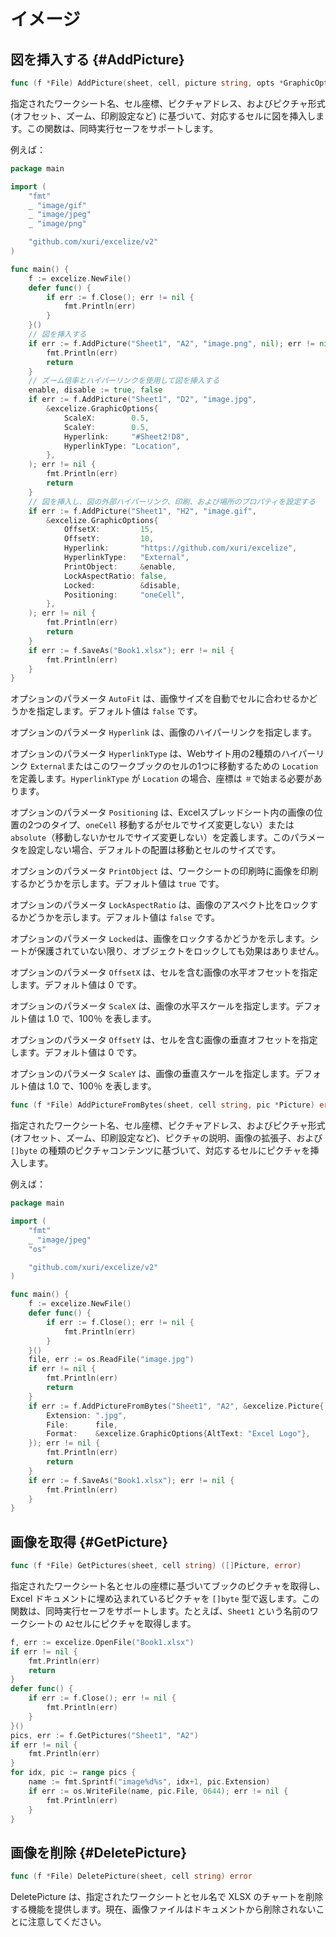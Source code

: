 # イメージ

## 図を挿入する {#AddPicture}

```go
func (f *File) AddPicture(sheet, cell, picture string, opts *GraphicOptions) error
```

指定されたワークシート名、セル座標、ピクチャアドレス、およびピクチャ形式 (オフセット、ズーム、印刷設定など) に基づいて、対応するセルに図を挿入します。この関数は、同時実行セーフをサポートします。

例えば：

```go
package main

import (
    "fmt"
    _ "image/gif"
    _ "image/jpeg"
    _ "image/png"

    "github.com/xuri/excelize/v2"
)

func main() {
    f := excelize.NewFile()
    defer func() {
        if err := f.Close(); err != nil {
            fmt.Println(err)
        }
    }()
    // 図を挿入する
    if err := f.AddPicture("Sheet1", "A2", "image.png", nil); err != nil {
        fmt.Println(err)
        return
    }
    // ズーム倍率とハイパーリンクを使用して図を挿入する
    enable, disable := true, false
    if err := f.AddPicture("Sheet1", "D2", "image.jpg",
        &excelize.GraphicOptions{
            ScaleX:        0.5,
            ScaleY:        0.5,
            Hyperlink:     "#Sheet2!D8",
            HyperlinkType: "Location",
        },
    ); err != nil {
        fmt.Println(err)
        return
    }
    // 図を挿入し、図の外部ハイパーリンク、印刷、および場所のプロパティを設定する
    if err := f.AddPicture("Sheet1", "H2", "image.gif",
        &excelize.GraphicOptions{
            OffsetX:         15,
            OffsetY:         10,
            Hyperlink:       "https://github.com/xuri/excelize",
            HyperlinkType:   "External",
            PrintObject:     &enable,
            LockAspectRatio: false,
            Locked:          &disable,
            Positioning:     "oneCell",
        },
    ); err != nil {
        fmt.Println(err)
        return
    }
    if err := f.SaveAs("Book1.xlsx"); err != nil {
        fmt.Println(err)
    }
}
```

オプションのパラメータ `AutoFit` は、画像サイズを自動でセルに合わせるかどうかを指定します。デフォルト値は `false` です。

オプションのパラメータ `Hyperlink` は、画像のハイパーリンクを指定します。

オプションのパラメータ `HyperlinkType` は、Webサイト用の2種類のハイパーリンク `External`またはこのワークブックのセルの1つに移動するための `Location`を定義します。`HyperlinkType` が `Location` の場合、座標は `＃`で始まる必要があります。

オプションのパラメータ `Positioning` は、Excelスプレッドシート内の画像の位置の2つのタイプ、`oneCell` 移動するがセルでサイズ変更しない）または `absolute`（移動しないかセルでサイズ変更しない）を定義します。このパラメータを設定しない場合、デフォルトの配置は移動とセルのサイズです。

オプションのパラメータ `PrintObject` は、ワークシートの印刷時に画像を印刷するかどうかを示します。デフォルト値は `true` です。

オプションのパラメータ `LockAspectRatio` は、画像のアスペクト比をロックするかどうかを示します。デフォルト値は `false` です。

オプションのパラメータ `Locked`は、画像をロックするかどうかを示します。シートが保護されていない限り、オブジェクトをロックしても効果はありません。

オプションのパラメータ `OffsetX` は、セルを含む画像の水平オフセットを指定します。デフォルト値は 0 です。

オプションのパラメータ `ScaleX` は、画像の水平スケールを指定します。デフォルト値は 1.0 で、100％ を表します。

オプションのパラメータ `OffsetY` は、セルを含む画像の垂直オフセットを指定します。デフォルト値は 0 です。

オプションのパラメータ `ScaleY` は、画像の垂直スケールを指定します。デフォルト値は 1.0 で、100％ を表します。

```go
func (f *File) AddPictureFromBytes(sheet, cell string, pic *Picture) error
```

指定されたワークシート名、セル座標、ピクチャアドレス、およびピクチャ形式 (オフセット、ズーム、印刷設定など)、ピクチャの説明、画像の拡張子、および `[]byte` の種類のピクチャコンテンツに基づいて、対応するセルにピクチャを挿入します。

例えば：

```go
package main

import (
    "fmt"
    _ "image/jpeg"
    "os"

    "github.com/xuri/excelize/v2"
)

func main() {
    f := excelize.NewFile()
    defer func() {
        if err := f.Close(); err != nil {
            fmt.Println(err)
        }
    }()
    file, err := os.ReadFile("image.jpg")
    if err != nil {
        fmt.Println(err)
        return
    }
    if err := f.AddPictureFromBytes("Sheet1", "A2", &excelize.Picture{
        Extension: ".jpg",
        File:      file,
        Format:    &excelize.GraphicOptions{AltText: "Excel Logo"},
    }); err != nil {
        fmt.Println(err)
        return
    }
    if err := f.SaveAs("Book1.xlsx"); err != nil {
        fmt.Println(err)
    }
}
```

## 画像を取得 {#GetPicture}

```go
func (f *File) GetPictures(sheet, cell string) ([]Picture, error)
```

指定されたワークシート名とセルの座標に基づいてブックのピクチャを取得し、Excel ドキュメントに埋め込まれているピクチャを `[]byte` 型で返します。この関数は、同時実行セーフをサポートします。たとえば、`Sheet1` という名前のワークシートの `A2`セルにピクチャを取得します。

```go
f, err := excelize.OpenFile("Book1.xlsx")
if err != nil {
    fmt.Println(err)
    return
}
defer func() {
    if err := f.Close(); err != nil {
        fmt.Println(err)
    }
}()
pics, err := f.GetPictures("Sheet1", "A2")
if err != nil {
    fmt.Println(err)
}
for idx, pic := range pics {
    name := fmt.Sprintf("image%d%s", idx+1, pic.Extension)
    if err := os.WriteFile(name, pic.File, 0644); err != nil {
        fmt.Println(err)
    }
}
```

## 画像を削除 {#DeletePicture}

```go
func (f *File) DeletePicture(sheet, cell string) error
```

DeletePicture は、指定されたワークシートとセル名で XLSX のチャートを削除する機能を提供します。現在、画像ファイルはドキュメントから削除されないことに注意してください。
